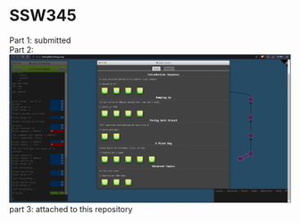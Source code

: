 # SSW345

Part 1: submitted <br/>
Part 2: <img src="hw1/git.PNG"><br/>
part 3: attached to this repository
